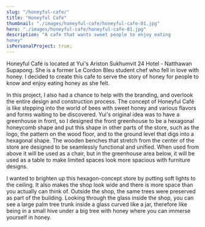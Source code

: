 ```yaml
---
slug: "/honeyful-cafe/"
title: "Honeyful Cafe"
thumbnail: "./images/honeyful-cafe/honeyful-cafe-01.jpg"
hero: "./images/honeyful-cafe/honeyful-cafe-01.jpg"
description: "A cafe that wants sweet people to enjoy eating
honey"
isPersonalProject: true;
---
```


<!-- # Honeyful Cafe -->

<!-- ##### คาเฟ่ที่อยากให้สายหวานสนุกกันการกินน้ำผึ้ง -->

<!-- ##### A cafe that wants sweet people to enjoy eating honey -->

<!--
Honeyful Café คาเฟ่น้ำผึ้งที่ตั้งอยู่ที่โรงแรมอริสตัน สุขุมวิท 24 ของ ยุ้ย-
ณัฐวรรณ ศุภพงษ์ เธอเป็นเชฟศิษย์เลอ กอร์ดอง เบลอ อดีตนักเรียนวิศวะเคมี
และเป็นผู้ตกหลุมรักน้ำผึ้ง
จึงตั้งใจทำคาเฟ่นี้ขึ้นมาเพื่อเสิร์ฟเรื่องราวของน้ำผึ้งให้คนได้รู้จักและสนุกกันการ
กินน้ำผึ้งอย่างที่เธอรู้สึก -->

Honeyful Café is located at Yui&#39;s Ariston Sukhumvit 24
Hotel - Natthawan Supapong. She is a former Le Cordon Bleu student
chef who fell in love with honey. I decided to create this cafe to serve the
story of honey for people to know and enjoy eating honey as she felt.

<!-- โปรเจคนี้เป็นโปรเจคนี้ผมมีโอกาสได้ช่วยตั้งแต่การออกแบบโลโก้
ออกแบบคอนเซ็ปต์ร้าน
รวมถึงเป็นสถาปนิกที่ดูแลทั้งการก่อสร้างและตกแต่งภายใน คอนเซ็ปต์ของ
Honeyful Café เหมือนการก้าวเข้ามาสู่โลกของผึ้ง ที่มีน้ำผึ้งหวานๆ
หลากหลายรสและหลายหลายรูปแบบรอให้เข้าไปสัมผัสข้างใน

ไอเดียแรกเริ่มของยุ้ยคืออยากให้มีเรือนกระจกด้านหน้า
ผมจึงออกแบบเรือนกระจกด้านหน้าให้เป็นรูปทรงหกเหลี่ยมของรังผึ้ง
และใส่รูปทรงนี้ไว้ในส่วนอื่นๆ ของร้าน เช่น โลโก้ ลวดลายบนพื้นไม้
ไปจนถึงพื้นต่างระดับที่ขุดลงไปเป็นรูปทรงหกเหลี่ยม
ม้านั่งไม้ที่ทอดยาวจากกลางร้านถูกออกแบบให้ใช้งานได้ต่างฟังก์ชันอย่างไร้รอย
ต่อและดูเป็นอันหนึ่งอันเดียวกัน
เมื่อใช้งานจากด้านบนจะเป็นจะถูกใช้งานเป็นเก้าอี้
แต่เมื่ออยู่ในเรือนกระจกด้านล่างจะถูกใช้งานเป็นโต๊ะ
ทำให้พื้นที่ที่มีอยู่อย่างจำกัดดูกว้างขวางมากขึ้นได้ด้วยการออกแบบเฟอร์นิเจอร์ -->

In this project, I also had a chance to help with the branding, and
overlook the entire design and construction process. The concept of
Honeyful Café is like stepping into the world of bees with sweet honey
and various flavors and forms waiting to be discovered. Yui&#39;s original
idea was to have a greenhouse in front, so I designed the front
greenhouse to be a hexagonal honeycomb shape and put this shape in
other parts of the store, such as the logo, the pattern on the wood floor,
and to the ground level that digs into a hexagonal shape. The wooden
benches that stretch from the center of the store are designed to be
seamlessly functional and unified. When used from above it will be used
as a chair, but in the greenhouse area below, it will be used as a table to
make limited spaces look more spacious with furniture designs.

<!-- บนฝ้าเพดานมีการทดลองยิงไฟขึ้นบนฝ้า
ทำให้ได้แสงที่ดูนุ่มนวลและที่ช่วยเพิ่มแสงสว่างให้กับร้านได้เทียบเท่ากับโคมดาว
น์ไลท์ ทำให้ร้านดูกว้าง และมีพื้นที่มากกว่าความเป็นจริงได้
ส่วนบริเวณนอกร้านยังคงเก็บรักษาต้นไม้ต้นเดิมเอาไว้ให้เป็นส่วนหนึ่งของตัวอาค
าร

เมื่อมองผ่านกระจกภายในร้านจะเห็นลำต้นของต้นปาล์มขนาดใหญ่อยู่ในโหลแก้
ว จึงเหมือนได้อยู่ในรังผึ้งเล็กๆ ใต้ต้นไม้ใหญ่ที่มีน้ำผึ้งให้ดื่มกินได้ตลอดทั้งวัน -->

I wanted to brighten up this hexagon-concept store by putting soft lights to the
ceiling. It also makes the shop look wide and there is more space than you actually
can think of. Outside the shop, the same trees were preserved as part of the
building. Looking through the glass inside the shop, you can see a large palm tree
trunk inside a glass curved like a jar, therefore like being in a small hive under a big
tree with honey where you can immerse yourself in honey.
